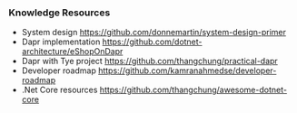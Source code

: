 ### Knowledge Resources
 - System design https://github.com/donnemartin/system-design-primer
 - Dapr implementation https://github.com/dotnet-architecture/eShopOnDapr
 - Dapr with Tye project https://github.com/thangchung/practical-dapr
 - Developer roadmap https://github.com/kamranahmedse/developer-roadmap
 - .Net Core resources https://github.com/thangchung/awesome-dotnet-core

<!--
**arielhaim83/arielhaim83** is a ✨ _special_ ✨ repository because its `README.md` (this file) appears on your GitHub profile.

Here are some ideas to get you started:

- 🔭 I’m currently working on ...
- 🌱 I’m currently learning ...
- 👯 I’m looking to collaborate on ...
- 🤔 I’m looking for help with ...
- 💬 Ask me about ...
- 📫 How to reach me: ...
- 😄 Pronouns: ...
- ⚡ Fun fact: ...
-->
